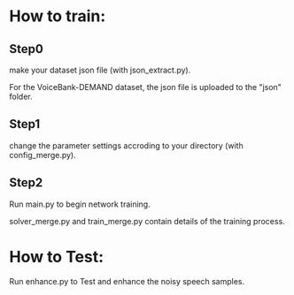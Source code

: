 # How to train:

## Step0

make your dataset json file (with json_extract.py).

For the VoiceBank-DEMAND dataset, the json file is uploaded to the "json" folder.

## Step1

change the parameter settings accroding to your directory (with config_merge.py).

## Step2

Run main.py to begin network training.

solver_merge.py and train_merge.py contain details of the training process.

# How to Test:

Run enhance.py to Test and enhance the noisy speech samples.

